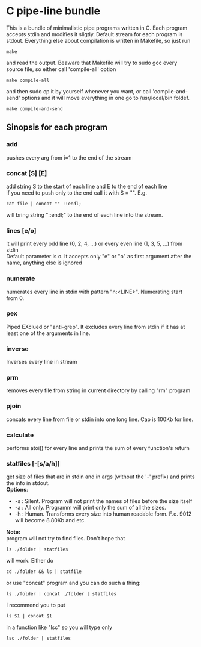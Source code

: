 # C pipe-line bundle
This is a bundle of minimalistic pipe programs written in C.
Each program accepts stdin and modifies it sligtly.
Default stream for each program is stdout.
Everything else about compilation is written in Makefile, so just run
```
make
```
and read the output.
Beaware that Makefile will try to sudo gcc every source file, so either call 'compile-all' option
```
make compile-all
```
and then sudo cp it by yourself whenever you want, or call 'compile-and-send' options and it will move everything in one go to /usr/local/bin foldef.
```
make compile-and-send
```

## Sinopsis for each program
### add
pushes every arg from i=1 to the end of the stream
### concat \[S\] \[E\]
add string S to the start of each line and E to the end of each line  
if you need to push only to the end call it with S = "". E.g.
```
cat file | concat "" ::endl;
```
will bring string "::endl;" to the end of each line into the stream.
### lines \[e/o\]
it will print every odd line (0, 2, 4, ...) or every even line (1, 3, 5, ...) from stdin  
Default parameter is o. It accepts only "e" or "o" as first argument after the name, anything else is ignored
### numerate
numerates every line in stdin with pattern "n:\<LINE\>". Numerating start from 0.
### pex
Piped EXclued or "anti-grep". It excludes every line from stdin if it has at least one of the arguments in line.
### inverse
Inverses every line in stream
### prm
removes every file from string in current directory by calling "rm" program
### pjoin
concats every line from file or stdin into one long line. Cap is 100Kb for line.
### calculate
performs atoi() for every line and prints the sum of every function's return
### statfiles \[-\[s/a/h\]\]
get size of files that are in stdin and in args (without the '-' prefix) and prints the info in stdout.  
**Options**:  
 - -s : Silent.    Program will not print the names of files before the size itself  
 - -a : All only.  Programm will print only the sum of all the sizes.  
 - -h : Human.     Transforms every size into human readable form. F.e. 9012 will become 8.80Kb and etc.  

**Note:**  
program will not try to find files. Don't hope that  
```
ls ./folder | statfiles
```
will work. Either do  
```
cd ./folder && ls | statfile
```
or use "concat" program and you can do such a thing:  
```
ls ./folder | concat ./folder | statfiles
```
I recommend you to put  
```
ls $1 | concat $1
```
in a function like "lsc" so you will type only  
```
lsc ./folder | statfiles
```
